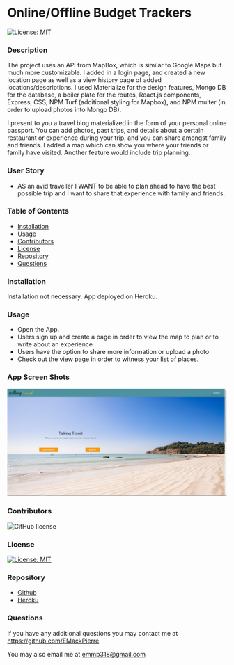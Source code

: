 # Online/Offline Budget Trackers
  
  [![License: MIT](https://img.shields.io/badge/License-MIT-yellow.svg)](https://opensource.org/licenses/MIT)
  
  ### Description

 The project uses an API from MapBox, which is similar to Google Maps but much more customizable. I added in a login page, and created a new location page as well as a view history page of added locations/descriptions. I used Materialize for the design features, Mongo DB for the database, a boiler plate for the routes, React.js components, Express, CSS, NPM Turf (additional styling for Mapbox), and NPM multer (in order to upload photos into Mongo DB).

 I present to you a travel blog materialized in the form of your personal online passport. You can add photos, past trips, and details about a certain restaurant or experience during your trip, and you can share amongst family and friends. I added a map which can show you where your friends or family have visited. Another feature would include trip planning.

  ### User Story

  * AS an avid traveller I WANT to be able to plan ahead to have the best possible trip and I want to share that experience with family and friends. 
  
  ### Table of Contents

  * [Installation](#installation)
  * [Usage](#usage)
  * [Contributors](#contributors)
  * [License](#license)
  * [Repository](#Repository)
  * [Questions](#questions)

  ### Installation

  Installation not necessary. App deployed on Heroku.

  ### Usage

  * Open the App.
  * Users sign up and create a page in order to view the map to plan or to write about an experience
  * Users have the option to share more information or upload a photo
  * Check out the view page in order to witness your list of places.

  ### App Screen Shots

  ![Photo](./client/public/images/talkingtravel.PNG)
 
  
  ### Contributors

  ![GitHub license](https://img.shields.io/badge/Made%20by-%40EMackPierre-blue)

  ### License

  [![License: MIT](https://img.shields.io/badge/License-MIT-yellow.svg)](https://opensource.org/licenses/MIT)

  ### Repository

  - [Github](https://github.com/EMackPierre/Talking-Travel)
  - [Heroku](https://agile-taiga-58568.herokuapp.com/)

  ### Questions

  If you have any additional questions you may contact me at https://github.com/EMackPierre

  You may also email me at emmp318@gmail.com